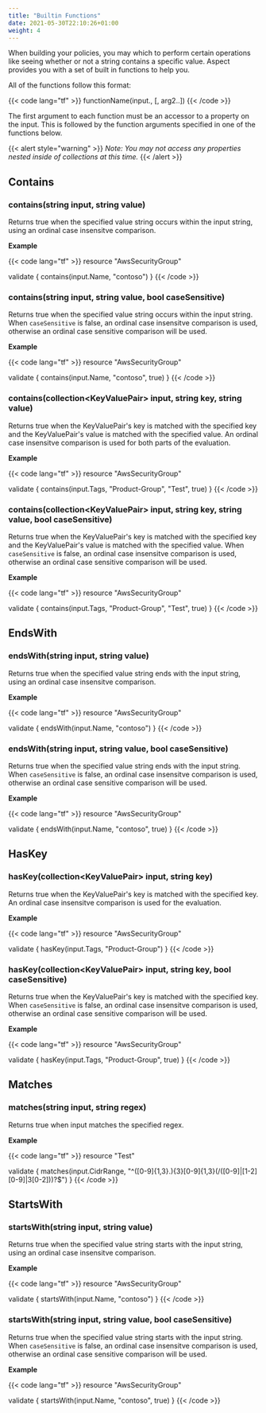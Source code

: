 ```yaml
---
title: "Builtin Functions"
date: 2021-05-30T22:10:26+01:00
weight: 4
---
```


When building your policies, you may which to perform certain operations like seeing whether or not a string contains a specific value. Aspect provides you with a set of built in functions to help you.

All of the functions follow this format:

{{< code lang=\"tf\" >}}
functionName(input.<property>, <arg1> [, arg2..])
{{< /code >}}

The first argument to each function must be an accessor to a property on the input. This is followed by the function arguments specified in one of the functions below.

{{< alert style="warning" >}} _Note: You may not access any properties nested inside of collections at this time._ {{< /alert >}}

## Contains

### contains(string input, string value)

Returns true when the specified value string occurs within the input string, using an ordinal case insensitve comparison.

**Example**

{{< code lang=\"tf\" >}}
resource "AwsSecurityGroup"

validate {
    contains(input.Name, "contoso")
}
{{< /code >}}

### contains(string input, string value, bool caseSensitive)

Returns true when the specified value string occurs within the input string. When `caseSensitive` is false, an ordinal case insensitve comparison is used, otherwise an ordinal case sensitive comparison will be used.

**Example**

{{< code lang=\"tf\" >}}
resource "AwsSecurityGroup"

validate {
    contains(input.Name, "contoso", true)
}
{{< /code >}}

### contains(collection\<KeyValuePair> input, string key, string value)

Returns true when the KeyValuePair's key is matched with the specified key and the KeyValuePair's value is matched with the specified value. An ordinal case insensitve comparison is used for both parts of the evaluation.

**Example**

{{< code lang=\"tf\" >}}
resource "AwsSecurityGroup"

validate {
    contains(input.Tags, "Product-Group", "Test", true)
}
{{< /code >}}

### contains(collection\<KeyValuePair> input, string key, string value, bool caseSensitive)

Returns true when the KeyValuePair's key is matched with the specified key and the KeyValuePair's value is matched with the specified value. When `caseSensitive` is false, an ordinal case insensitve comparison is used, otherwise an ordinal case sensitive comparison will be used.

**Example**

{{< code lang=\"tf\" >}}
resource "AwsSecurityGroup"

validate {
    contains(input.Tags, "Product-Group", "Test", true)
}
{{< /code >}}

## EndsWith

### endsWith(string input, string value)

Returns true when the specified value string ends with the input string, using an ordinal case insensitve comparison.

**Example**

{{< code lang=\"tf\" >}}
resource "AwsSecurityGroup"

validate {
    endsWith(input.Name, "contoso")
}
{{< /code >}}

### endsWith(string input, string value, bool caseSensitive)

Returns true when the specified value string ends with the input string. When `caseSensitive` is false, an ordinal case insensitve comparison is used, otherwise an ordinal case sensitive comparison will be used.

**Example**

{{< code lang=\"tf\" >}}
resource "AwsSecurityGroup"

validate {
    endsWith(input.Name, "contoso", true)
}
{{< /code >}}

## HasKey

### hasKey(collection\<KeyValuePair> input, string key)

Returns true when the KeyValuePair's key is matched with the specified key. An ordinal case insensitve comparison is used for the evaluation.

**Example**

{{< code lang=\"tf\" >}}
resource "AwsSecurityGroup"

validate {
    hasKey(input.Tags, "Product-Group")
}
{{< /code >}}

### hasKey(collection\<KeyValuePair> input, string key, bool caseSensitive)

Returns true when the KeyValuePair's key is matched with the specified key. When `caseSensitive` is false, an ordinal case insensitve comparison is used, otherwise an ordinal case sensitive comparison will be used.

**Example**

{{< code lang=\"tf\" >}}
resource "AwsSecurityGroup"

validate {
    hasKey(input.Tags, "Product-Group", true)
}
{{< /code >}}

## Matches

### matches(string input, string regex)

Returns true when input matches the specified regex.

**Example**

{{< code lang=\"tf\" >}}
resource "Test"

validate {
    matches(input.CidrRange, "^([0-9]{1,3}\.){3}[0-9]{1,3}(\/([0-9]|[1-2][0-9]|3[0-2]))?$")
}
{{< /code >}}


## StartsWith

### startsWith(string input, string value)

Returns true when the specified value string starts with the input string, using an ordinal case insensitve comparison.

**Example**

{{< code lang=\"tf\" >}}
resource "AwsSecurityGroup"

validate {
    startsWith(input.Name, "contoso")
}
{{< /code >}}

### startsWith(string input, string value, bool caseSensitive)

Returns true when the specified value string starts with the input string. When `caseSensitive` is false, an ordinal case insensitve comparison is used, otherwise an ordinal case sensitive comparison will be used.

**Example**

{{< code lang=\"tf\" >}}
resource "AwsSecurityGroup"

validate {
    startsWith(input.Name, "contoso", true)
}
{{< /code >}}
